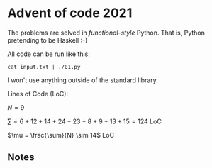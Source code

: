 # Advent of code 2021

The problems are solved in *functional-style* Python.
That is, Python pretending to be Haskell :-)

All code can be run like this:
```
cat input.txt | ./01.py
```
I won't use anything outside of the standard library.

Lines of Code (LoC):

$N = 9$

$\sum = 6 + 12 + 14 + 24 + 23 + 8 + 9 + 13 + 15= 124$ LoC

$\mu = \frac{\sum}{N} \sim 14$ LoC

## Notes
